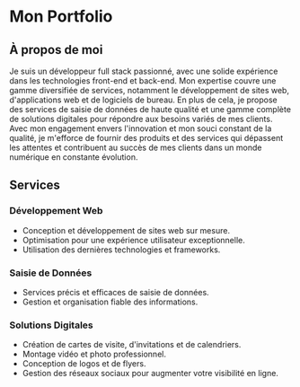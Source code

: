 # Mon Portfolio

## À propos de moi
Je suis un développeur full stack passionné, avec une solide expérience dans les technologies front-end et back-end. Mon expertise couvre une gamme diversifiée de services, notamment le développement de sites web, d'applications web et de logiciels de bureau. En plus de cela, je propose des services de saisie de données de haute qualité et une gamme complète de solutions digitales pour répondre aux besoins variés de mes clients. Avec mon engagement envers l'innovation et mon souci constant de la qualité, je m'efforce de fournir des produits et des services qui dépassent les attentes et contribuent au succès de mes clients dans un monde numérique en constante évolution.

## Services

### Développement Web
- Conception et développement de sites web sur mesure.
- Optimisation pour une expérience utilisateur exceptionnelle.
- Utilisation des dernières technologies et frameworks.

### Saisie de Données
- Services précis et efficaces de saisie de données.
- Gestion et organisation fiable des informations.

### Solutions Digitales
- Création de cartes de visite, d'invitations et de calendriers.
- Montage vidéo et photo professionnel.
- Conception de logos et de flyers.
- Gestion des réseaux sociaux pour augmenter votre visibilité en ligne.
